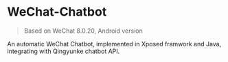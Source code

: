 # WeChat-Chatbot

> Based on WeChat 8.0.20, Android version

An automatic WeChat Chatbot, implemented in Xposed framwork and Java, integrating with Qingyunke chatbot API.
